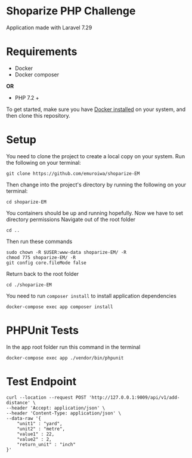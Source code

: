 # Shoparize PHP Challenge

Application made with Laravel 7.29

# Requirements

-   Docker
-   Docker composer

**OR**

-   PHP 7.2 +

To get started, make sure you have [Docker installed](https://docs.docker.com/docker-for-linux/install/) on your system, and then clone this repository.

# Setup

You need to clone the project to create a local copy on your system.
Run the following on your terminal:

```
git clone https://github.com/emuroiwa/shoparize-EM
```

Then change into the project's directory by running the following on your terminal:

```
cd shoparize-EM

```

You containers should be up and running hopefully. Now we have to set directory permissions
Navigate out of the root folder

```shell
cd ..
```

Then run these commands

```shell
sudo chown -R $USER:www-data shoparize-EM/ -R
chmod 775 shoparize-EM/ -R
git config core.fileMode false
```

Return back to the root folder

```shell
cd ./shoparize-EM
```

You need to run `composer install` to install application dependencies

```shell
docker-compose exec app composer install
```

# PHPUnit Tests

In the app root folder run this command in the terminal

```shell
docker-compose exec app ./vendor/bin/phpunit
```

# Test Endpoint

```shell
curl --location --request POST 'http://127.0.0.1:9009/api/v1/add-distance' \
--header 'Accept: application/json' \
--header 'Content-Type: application/json' \
--data-raw '{
    "unit1" : "yard",
    "unit2" : "metre",
    "value1" : 22,
    "value2" : 2,
    "return_unit" : "inch"
}'
```
